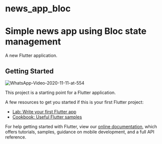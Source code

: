 # news_app_bloc
# Simple news app using Bloc state management 

A new Flutter application.

## Getting Started

![WhatsApp-Video-2020-11-11-at-554](https://user-images.githubusercontent.com/69073040/98823738-785cc600-2458-11eb-93f4-efe428d054e1.gif)

This project is a starting point for a Flutter application.

A few resources to get you started if this is your first Flutter project:

- [Lab: Write your first Flutter app](https://flutter.dev/docs/get-started/codelab)
- [Cookbook: Useful Flutter samples](https://flutter.dev/docs/cookbook)

For help getting started with Flutter, view our
[online documentation](https://flutter.dev/docs), which offers tutorials,
samples, guidance on mobile development, and a full API reference.
